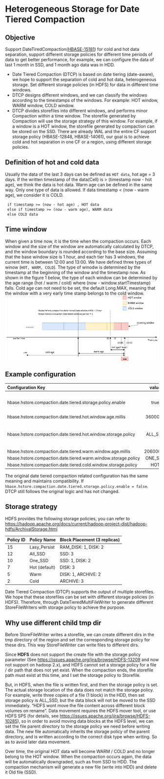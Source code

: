 <!--
 Licensed to the Apache Software Foundation (ASF) under one
 or more contributor license agreements.  See the NOTICE file
 distributed with this work for additional information
 regarding copyright ownership.  The ASF licenses this file
 to you under the Apache License, Version 2.0 (the
 "License"); you may not use this file except in compliance
 with the License.  You may obtain a copy of the License at

     http://www.apache.org/licenses/LICENSE-2.0

 Unless required by applicable law or agreed to in writing, software
 distributed under the License is distributed on an "AS IS" BASIS,
 WITHOUT WARRANTIES OR CONDITIONS OF ANY KIND, either express or implied.
 See the License for the specific language governing permissions and
 limitations under the License.
-->

# Heterogeneous Storage for Date Tiered Compaction

## Objective

Support DateTiredCompaction([HBASE-15181](https://issues.apache.org/jira/browse/HBASE-15181))
 for cold and hot data separation, support different storage policies for different time periods
 of data to get better performance, for example, we can configure the data of last 1 month in SSD,
 and 1 month ago data was in HDD.

+ Date Tiered Compaction (DTCP) is based on date tiering (date-aware), we hope to support
  the separation of cold and hot data, heterogeneous storage. Set different storage
  policies (in HDFS) for data in different time windows.
+ DTCP designs different windows, and we can classify the windows according to
  the timestamps of the windows. For example: HOT window, WARM window, COLD window.
+ DTCP divides storefiles into different windows, and performs minor Compaction within
  a time window. The storefile generated by Compaction will use the storage strategy of
  this window. For example, if a window is a HOT window, the storefile generated by compaction
  can be stored on the SSD. There are already WAL and the entire CF support storage policy
  (HBASE-12848, HBASE-14061), our goal is to achieve cold and hot separation in one CF or
  a region, using different storage policies.

## Definition of hot and cold data

Usually the data of the last 3 days can be defined as `HOT data`, hot age = 3 days.
 If the written timestamp of the data(Cell) is > (timestamp now - hot age), we think the data is hot data.
 Warm age can be defined in the same way. Only one type of data is allowed.
 If data timestamp < (now - warm age), we consider it is COLD.
 ```
  if timestamp >= (now - hot age) , HOT data
  else if timestamp >= (now - warm age), WARM data
  else COLD data
```

## Time window
When given a time now, it is the time when the compaction occurs. Each window and the size of
 the window are automatically calculated by DTCP, and the window boundary is rounded according
 to the base size.
Assuming that the base window size is 1 hour, and each tier has 3 windows, the current time is
 between 12:00 and 13:00. We have defined three types of winow (`HOT, WARM, COLD`). The type of
 winodw is determined by the timestamp at the beginning of the window and the timestamp now.
As shown in the figure 1 below, the type of each window can be determined by the age range
 (hot / warm / cold) where (now - window.startTimestamp) falls. Cold age can not need to be set,
 the default Long.MAX, meaning that the window with a very early time stamp belongs to the
 cold window.
![figure 1](https://raw.githubusercontent.com/pengmq1/images/master/F1-HDTCP.png "figure 1")

## Example configuration

| Configuration Key | value | Note |
|:---|:---:|:---|
|hbase.hstore.compaction.date.tiered.storage.policy.enable|true|if or not use storage policy for window. Default is false|
|hbase.hstore.compaction.date.tiered.hot.window.age.millis|3600000|hot data age
|hbase.hstore.compaction.date.tiered.hot.window.storage.policy|ALL_SSD|hot data storage policy, Corresponding HDFS storage policy
|hbase.hstore.compaction.date.tiered.warm.window.age.millis|20600000||
|hbase.hstore.compaction.date.tiered.warm.window.storage.policy|ONE_SSD||
|hbase.hstore.compaction.date.tiered.cold.window.storage.policy|HOT||

The original date tiered compaction related configuration has the same meaning and maintains
 compatibility.
If `hbase.hstore.compaction.date.tiered.storage.policy.enable = false`. DTCP still follows the
 original logic and has not changed.

## Storage strategy
HDFS provides the following storage policies, you can refer to
 https://hadoop.apache.org/docs/current/hadoop-project-dist/hadoop-hdfs/ArchivalStorage.html

|Policy ID | Policy Name | Block Placement (3  replicas)|
|:---|:---|:---|
|15|Lasy_Persist|RAM_DISK: 1, DISK: 2|
|12|All_SSD|SSD: 3|
|10|One_SSD|SSD: 1, DISK: 2|
|7|Hot (default)|DISK: 3|
|5|Warm|DISK: 1, ARCHIVE: 2|
|2|Cold|ARCHIVE: 3|

Date Tiered Compaction (DTCP) supports the output of multiple storefiles. We hope that these
 storefiles can be set with different storage policies (in HDFS).
 Therefore, through DateTieredMultiFileWriter to generate different StoreFileWriters with
  storage policy to achieve the purpose.

## Why use different child tmp dir
Before StoreFileWriter writes a storefile, we can create different dirs in the tmp directory
 of the region and set the corresponding storage policy for these dirs. This way
 StoreFileWriter can write files to different dirs.

Since **HDFS** does not support the create file with the storage policy parameter
 (See https://issues.apache.org/jira/browse/HDFS-13209 and now not support on hadoop 2.x),
 and HDFS cannot set a storage policy for a file / dir path that does not yet exist.
 When the compaction ends, the storefile path must exist at this time, and I set the
 storage policy to Storefile.

But, in HDFS, when the file is written first, and then the storage policy is set.
 The actual storage location of the data does not match the storage policy. For example,
 write three copies of a file (1 block) in the HDD, then set storage policy is ALL_SSD,
 but the data block will not be moved to the SSD immediately.
 “HDFS wont move the file content across different block volumes on rename”. Data movement
 requires the HDFS mover tool, or use HDFS SPS
 (for details, see https://issues.apache.org/jira/browse/HDFS-10285), so in order to
 avoid moving data blocks at the HDFS level, we can set the file parent directory to
 the storage policy we need before writing data. The new file automatically inherits the
 storage policy of the parent directory, and is written according to the correct disk
 type when writing. So as to avoid later data movement.

Over time, the original HOT data will become WARM / COLD and no longer belong to the
 HOT window. When the compaction occurs again, the data will be automatically downgraded,
 such as from SSD to HDD. The compaction mechanism will generate a new file (write into HDD)
 and delete it Old file (SSD).
